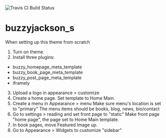 ![Travis CI Build Status](https://travis-ci.org/Automattic/_s.svg?branch=master)

buzzyjackson_s
===

When setting up this theme from scratch

1. Turn on theme.
2. Install three plugins: 
  * buzzy_homepage_meta_template
  * buzzy_book_page_meta_template
  * buzzy_post_page_meta_template
  * iframely
3. Upload a logo in appearance > customize
4. Create a home page. Set template to Home Main.
5. Create a menu in Appearance > menu
   Make sure menu's location is set to "primary"
   The menu items should be books, blog, news, bio/contact
6. Go to settings > reading and set front page to "static" 
   Make front page "home page", the page set to Home Main template.
7. In book pages, move Featured Image up.
8. Go to Appearance > Widgets to customize "sidebar"
